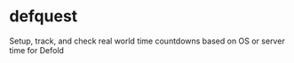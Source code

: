 # defquest
Setup, track, and check real world time countdowns based on OS or server time for Defold
